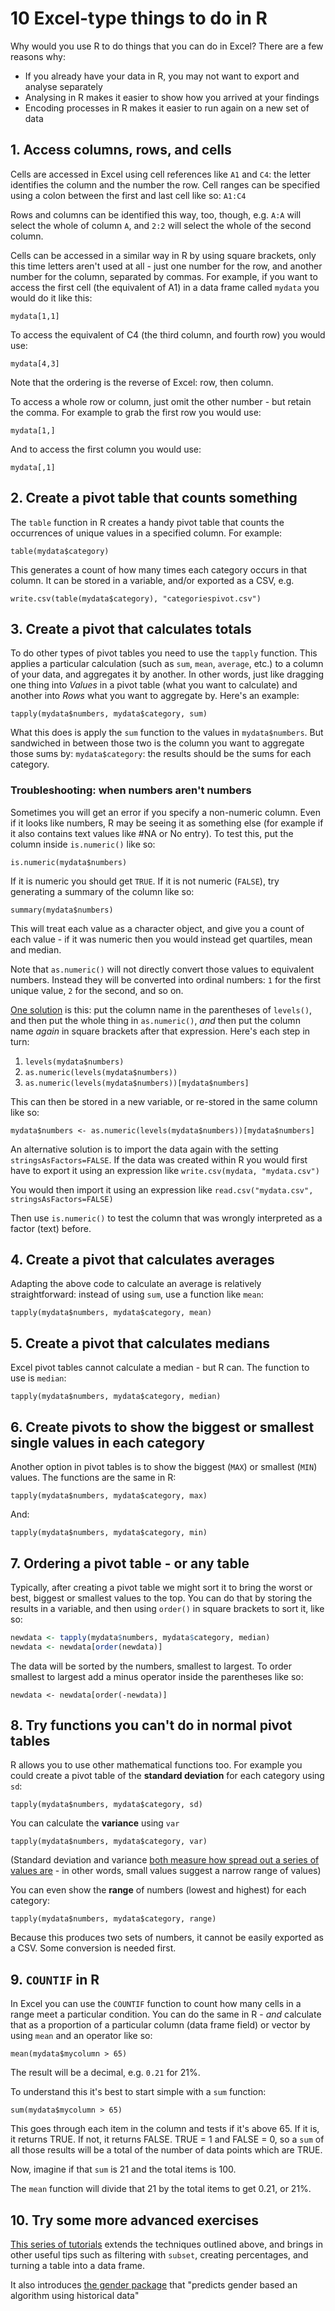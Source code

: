# 10 Excel-type things to do in R

Why would you use R to do things that you can do in Excel? There are a few reasons why:

* If you already have your data in R, you may not want to export and analyse separately
* Analysing in R makes it easier to show how you arrived at your findings
* Encoding processes in R makes it easier to run again on a new set of data

## 1. Access columns, rows, and cells

Cells are accessed in Excel using cell references like `A1` and `C4`: the letter identifies the column and the number the row. Cell ranges can be specified using a colon between the first and last cell like so: `A1:C4`

Rows and columns can be identified this way, too, though, e.g. `A:A` will select the whole of column `A`, and `2:2` will select the whole of the second column.

Cells can be accessed in a similar way in R by using square brackets, only this time letters aren't used at all - just one number for the row, and another number for the column, separated by commas. For example, if you want to access the first cell (the equivalent of A1) in a data frame called `mydata` you would do it like this:

`mydata[1,1]`

To access the equivalent of C4 (the third column, and fourth row) you would use:

`mydata[4,3]`

Note that the ordering is the reverse of Excel: row, then column.

To access a whole row or column, just omit the other number - but retain the comma. For example to grab the first row you would use:

`mydata[1,]`

And to access the first column you would use:

`mydata[,1]`

## 2. Create a pivot table that counts something

The `table` function in R creates a handy pivot table that counts the occurrences of unique values in a specified column. For example:

`table(mydata$category)`

This generates a count of how many times each category occurs in that column. It can be stored in a variable, and/or exported as a CSV, e.g.

`write.csv(table(mydata$category), "categoriespivot.csv")`

## 3. Create a pivot that calculates totals

To do other types of pivot tables you need to use the `tapply` function. This applies a particular calculation (such as `sum`, `mean`, `average`, etc.) to a column of your data, and aggregates it by another. In other words, just like dragging one thing into *Values* in a pivot table (what you want to calculate) and another into *Rows* what you want to aggregate by. Here's an example:

`tapply(mydata$numbers, mydata$category, sum)`

What this does is apply the `sum` function to the values in `mydata$numbers`. But sandwiched in between those two is the column you want to aggregate those sums by: `mydata$category`: the results should be the sums for each category.

### Troubleshooting: when numbers aren't numbers

Sometimes you will get an error if you specify a non-numeric column. Even if it looks like numbers, R may be seeing it as something else (for example if it also contains text values like #NA or No entry). To test this, put the column inside `is.numeric()` like so:

`is.numeric(mydata$numbers)`

If it is numeric you should get `TRUE`. If it is not numeric (`FALSE`), try generating a summary of the column like so:

`summary(mydata$numbers)`

This will treat each value as a character object, and give you a count of each value - if it was numeric then you would instead get quartiles, mean and median.

Note that `as.numeric()` will not directly convert those values to equivalent numbers. Instead they will be converted into ordinal numbers: `1` for the first unique value, `2` for the second, and so on.

[One solution](https://stackoverflow.com/questions/4931545/converting-string-to-numeric) is this: put the column name in the parentheses of `levels()`, and then put the whole thing in `as.numeric()`, *and* then put the column name *again* in square brackets after that expression. Here's each step in turn:

1. `levels(mydata$numbers)`
2. `as.numeric(levels(mydata$numbers))`
3. `as.numeric(levels(mydata$numbers))[mydata$numbers]`

This can then be stored in a new variable, or re-stored in the same column like so:

`mydata$numbers <- as.numeric(levels(mydata$numbers))[mydata$numbers]`

An alternative solution is to import the data again with the setting `stringsAsFactors=FALSE`. If the data was created within R you would first have to export it using an expression like `write.csv(mydata, "mydata.csv")`

You would then import it using an expression like `read.csv("mydata.csv", stringsAsFactors=FALSE)`

Then use `is.numeric()` to test the column that was wrongly interpreted as a factor (text) before.  

## 4. Create a pivot that calculates averages

Adapting the above code to calculate an average is relatively straightforward: instead of using `sum`, use a function like `mean`:

`tapply(mydata$numbers, mydata$category, mean)`

## 5. Create a pivot that calculates medians

Excel pivot tables cannot calculate a median - but R can. The function to use is `median`:

`tapply(mydata$numbers, mydata$category, median)`

## 6. Create pivots to show the biggest or smallest single values in each category

Another option in pivot tables is to show the biggest (`MAX`) or smallest (`MIN`) values. The functions are the same in R:

`tapply(mydata$numbers, mydata$category, max)`

And:

`tapply(mydata$numbers, mydata$category, min)`

## 7. Ordering a pivot table - or any table

Typically, after creating a pivot table we might sort it to bring the worst or best, biggest or smallest values to the top. You can do that by storing the results in a variable, and then using `order()` in square brackets to sort it, like so:

```r
newdata <- tapply(mydata$numbers, mydata$category, median)
newdata <- newdata[order(newdata)]
```

The data will be sorted by the numbers, smallest to largest. To order smallest to largest add a minus operator inside the parentheses like so:

`newdata <- newdata[order(-newdata)]`

## 8. Try functions you can't do in normal pivot tables

R allows you to use other mathematical functions too. For example you could create a pivot table of the **standard deviation** for each category using `sd`:

`tapply(mydata$numbers, mydata$category, sd)`

You can calculate the **variance** using `var`

`tapply(mydata$numbers, mydata$category, var)`

(Standard deviation and variance [both measure how spread out a series of values are](https://www.mathsisfun.com/data/standard-deviation.html) - in other words, small values suggest a narrow range of values)

You can even show the **range** of numbers (lowest and highest) for each category:

`tapply(mydata$numbers, mydata$category, range)`

Because this produces two sets of numbers, it cannot be easily exported as a CSV. Some conversion is needed first.

## 9. `COUNTIF` in R

In Excel you can use the `COUNTIF` function to count how many cells in a range meet a particular condition. You can do the same in R - *and* calculate that as a proportion of a particular column (data frame field) or vector by using `mean` and an operator like so:

`mean(mydata$mycolumn > 65)`

The result will be a decimal, e.g. `0.21` for 21%.

To understand this it's best to start simple with a `sum` function:

`sum(mydata$mycolumn > 65)`

This goes through each item in the column and tests if it's above 65. If it is, it returns TRUE. If not, it returns FALSE. TRUE = 1 and FALSE = 0, so a `sum` of all those results will be a total of the number of data points which are TRUE.

Now, imagine if that `sum` is 21 and the total items is 100.

The `mean` function will divide that 21 by the total items to get 0.21, or 21%.

## 10. Try some more advanced exercises

[This series of tutorials](https://www.mathsisfun.com/data/standard-deviation.html) extends the techniques outlined above, and brings in other useful tips such as filtering with `subset`, creating percentages, and turning a table into a data frame.

It also introduces [the gender package](https://github.com/ropensci/gender) that "predicts gender based an algorithm using historical data"
